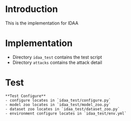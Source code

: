 # Introduction
This is the implementation for IDAA
# Implementation
- Directory `idaa_test` contains the test script 
- Directory `attacks` contains the attack detail 
# Test
```
**Test Configure**
- configure locates in `idaa_test/configure.py`
- model zoo locates in `idaa_test/model_zoo.py`
- dataset zoo locates in `idaa_test/dataset_zoo.py`
- environment configure locates in `idaa_test/env.yml`
```
